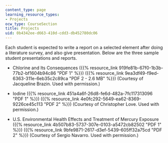 ```yaml
---
content_type: page
learning_resource_types:
- Projects
ocw_type: CourseSection
title: Projects
uid: 0b4342ee-d663-410d-cdd3-db452780dc06
---
```


Each student is expected to write a report on a selected element after doing a literature survey, and also give presentation. Below are the three sample student presentations and reports.

*   Chlorine and Its Consequences ({{% resource_link 919fe81b-67f0-1b3b-77b2-bf1604b94c86 "PDF 1" %}}) ({{% resource_link 9ea3df49-f9ed-6363-311e-6eb35c2c89ca "PDF 2 - 2.6 MB" %}}) (Courtesy of Jacqueline Brazin. Used with permission.)
    
*   Iodine ({{% resource_link 451a4a6f-26d8-fe6d-482a-7fc117313096 "PDF 1" %}}) ({{% resource_link 4e0fc292-5649-ea62-8369-9226ce45c113 "PDF 2" %}}) (Courtesy of Christopher Love. Used with permission.)
    
*   U.S. Environmental Health Effects and Treatment of Mercury Exposure ({{% resource_link 4b507b83-5737-307e-0103-a5472cb82502 "PDF 1" %}}) ({{% resource_link 9bfe9871-2617-d3ef-5439-605ff32a75cd "PDF 2" %}}) (Courtesy of Sergio Navarro. Used with permission.)